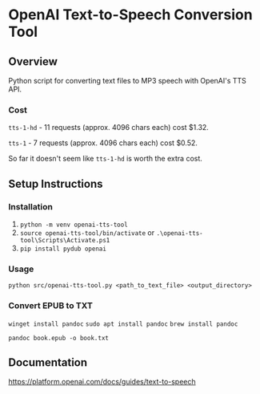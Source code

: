 # OpenAI Text-to-Speech Conversion Tool

## Overview

Python script for converting text files to MP3 speech with OpenAI's TTS API. 

### Cost

  `tts-1-hd` - 11 requests (approx. 4096 chars each) cost $1.32.

  `tts-1` - 7 requests (approx. 4096 chars each) cost $0.52. 

So far it doesn't seem like `tts-1-hd` is worth the extra cost.

## Setup Instructions

### Installation

  1. `python -m venv openai-tts-tool`
  2. `source openai-tts-tool/bin/activate` or `.\openai-tts-tool\Scripts\Activate.ps1`
  3. `pip install pydub openai`

### Usage

  `python src/openai-tts-tool.py <path_to_text_file> <output_directory>`

### Convert EPUB to TXT

`winget install pandoc`
`sudo apt install pandoc`
`brew install pandoc`

`pandoc book.epub -o book.txt`

## Documentation

https://platform.openai.com/docs/guides/text-to-speech
